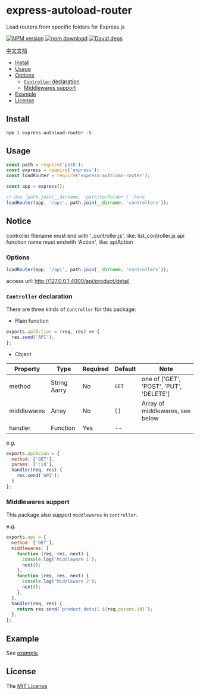 # express-autoload-router

Load routers from specific folders for Express.js

[![NPM version][npm-image]][npm-url]
[![npm download][download-image]][download-url]
[![David deps][david-image]][david-url]

[npm-image]: https://img.shields.io/npm/v/express-load-router.svg
[npm-url]: https://npmjs.com/package/express-load-router
[download-image]: https://img.shields.io/npm/dm/express-load-router.svg
[download-url]: https://npmjs.com/package/express-load-router
[david-image]: https://img.shields.io/david/SFantasy/express-load-router.svg
[david-url]: https://david-dm.org/SFantasy/express-load-router

[中文文档](README.zh_CN.md)

- [Install](#install)
- [Usage](#usage)
- [Options](#options)
    - [`Controller` declaration](#controller-declaration)
    - [Middlewares support](#middlewares-support)
- [Example](#example)
- [License](#license)

## Install

```
npm i express-autoload-router -S
```

## Usage

```js
const path = require('path');
const express = require('express');
const loadRouter = require('express-autoload-router');

const app = express();

// Use `path.join(__dirname, 'path/to/folder')` here
loadRouter(app, '/api', path.join(__dirname, 'controllers'));
```

## Notice
controller filename must end with '_controller.js', like: list_controller.js
api function name must endwith 'Action', like: apiAction
### Options

```js
loadRouter(app, '/api', path.join(__dirname, 'controllers'));
```
access url: http://127.0.0.1:4000/api/product/detail

### `Controller` declaration

There are three kinds of `Controller` for this package:

- Plain function

```js
exports.apiAction = (req, res) => {
  res.send('API');
};
```

- Object

Property |  Type  | Required | Default | Note
---------|--------|----------|---------|-------
method   | String Aarry |    No    |  `GET`  | one of ['GET', 'POST', 'PUT', 'DELETE']
middlewares | Array | No     |  `[]`   | Array of middlewares, see below
handler  | Function | Yes    |   --    |

e.g.

```js
exports.apiAcion = {
  method: ['GET'],
  params: [':id'],
  handler(req, res) {
    res.send('API');
  }
};
```

### Middlewares support

This package also support `middlewares` in `controller`.

e.g.

```js
exports.api = {
  method: ['GET'],
  middlewares: [
    function (req, res, next) {
      console.log('Middleware 1');
      next();
    },
    function (req, res, next) {
      console.log('Middleware 2');
      next();
    },
  ],
  handler(req, res) {
    return res.send(`product detail ${req.params.id}`);
  },
};
```

## Example

See [example](example/).

## License

The [MIT License](LICENSE)
